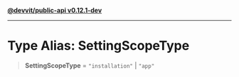 [**@devvit/public-api v0.12.1-dev**](../README.md)

---

# Type Alias: SettingScopeType

> **SettingScopeType** = `"installation"` \| `"app"`

